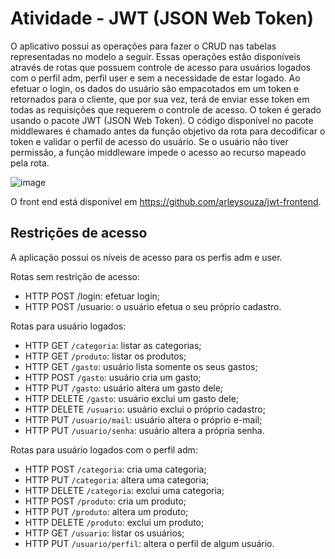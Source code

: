 # Atividade - JWT (JSON Web Token)
O aplicativo possui as operações para fazer o CRUD nas tabelas representadas no modelo a seguir. Essas operações estão disponíveis através de rotas que possuem controle de acesso para usuários logados com o perfil adm, perfil user e sem a necessidade de estar logado. Ao efetuar o login, os dados do usuário são empacotados em um token e retornados para o cliente, que por sua vez, terá de enviar esse token em todas as requisições que requerem o controle de acesso. O token é gerado usando o pacote JWT (JSON Web Token). O código disponível no pacote middlewares é chamado antes da função objetivo da rota para decodificar o token e validar o perfil de acesso do usuário. Se o usuário não tiver permissão, a função middleware impede o acesso ao recurso mapeado pela rota.

![image](https://github.com/abnercosta97/DWIII/assets/127696147/d685c0c9-364f-4eef-a912-eed7aa20c958)

O front end está disponível em https://github.com/arleysouza/jwt-frontend.
## Restrições de acesso
A aplicação possui os níveis de acesso para os perfis adm e user.

Rotas sem restrição de acesso:

- HTTP POST /login: efetuar login;
- HTTP POST /usuario: o usuário efetua o seu próprio cadastro.

Rotas para usuário logados:

- HTTP GET `/categoria`: listar as categorias;
- HTTP GET `/produto`: listar os produtos;
- HTTP GET `/gasto`: usuário lista somente os seus gastos;
- HTTP POST `/gasto`: usuário cria um gasto;
- HTTP PUT `/gasto`: usuário altera um gasto dele;
- HTTP DELETE `/gasto`: usuário exclui um gasto dele;
- HTTP DELETE `/usuario`: usuário exclui o próprio cadastro;
- HTTP PUT `/usuario/mail`: usuário altera o próprio e-mail;
- HTTP PUT `/usuario/senha`: usuário altera a própria senha.

Rotas para usuário logados com o perfil adm:

- HTTP POST `/categoria`: cria uma categoria;
- HTTP PUT `/categoria`: altera uma categoria;
- HTTP DELETE `/categoria`: exclui uma categoria;
- HTTP POST `/produto`: cria um produto;
- HTTP PUT `/produto`: altera um produto;
- HTTP DELETE `/produto`: exclui um produto;
- HTTP GET `/usuario`: listar os usuários;
- HTTP PUT `/usuario/perfil`: altera o perfil de algum usuário.
